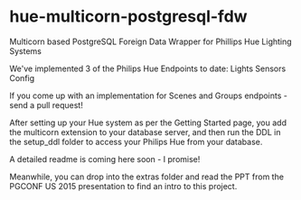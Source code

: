# hue-multicorn-postgresql-fdw
Multicorn based PostgreSQL Foreign Data Wrapper for Phillips Hue Lighting Systems

We've implemented 3 of the Philips Hue Endpoints to date:
   Lights
   Sensors
   Config

If you come up with an implementation for Scenes and Groups endpoints - send a pull request!

After setting up your Hue system as per the Getting Started page, you add the multicorn extension to your database server, and then run the DDL in the setup_ddl folder to access your Philips Hue from your database.

A detailed readme is coming here soon - I promise!

Meanwhile, you can drop into the extras folder and read the PPT from the PGCONF US 2015 presentation to find an intro to this project.





